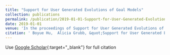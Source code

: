 ```yaml
---
title: "Support for User Generated Evolutions of Goal Models"
collection: publications
permalink: /publication/2019-01-01-Support-for-User-Generated-Evolutions-of-Goal-Models
date: 2019-01-01
venue: 'In the proceedings of Support for User Generated Evolutions of Goal Models'
citation: ' Boyue Hu,  Alicia Grubb, &quot;Support for User Generated Evolutions of Goal Models.&quot; In the proceedings of Support for User Generated Evolutions of Goal Models, 2019.'
---
```

Use [Google Scholar](https://scholar.google.com/scholar?q=Support+for+User+Generated+Evolutions+of+Goal+Models){:target="_blank"} for full citation